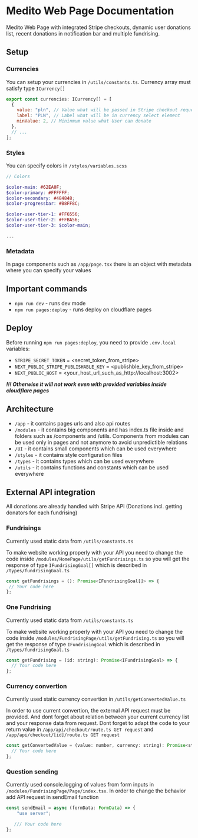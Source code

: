 # Medito Web Page Documentation

Medito Web Page with integrated Stripe checkouts, dynamic user donations list, recent donations in notification bar and multiple fundrising.

## Setup

### Currencies

You can setup your currencies in `/utils/constants.ts`. Currency array must satisfy type `ICurrency[]`

```javascript
export const currencies: ICurrency[] = [
  {
    value: "pln", // Value what will be passed in Stripe checkout request
    label: "PLN", // Label what will be in currency select element
    minValue: 2, // Mininmum value what User can donate
  },
  // ... 
];
```

### Styles

You can specify colors in `/styles/variables.scss`

```scss
// Colors

$color-main: #62EA0F;
$color-primary: #FFFFFF;
$color-secondary: #484848;
$color-progressbar: #B8FF8C;

$color-user-tier-1: #FF6556;
$color-user-tier-2: #FFBA56;
$color-user-tier-3: $color-main;

...

```

### Metadata

In page components such as `/app/page.tsx` there is an object with metadata where you can specify your values

## Important commands
- `npm run dev` - runs dev mode
- `npm run pages:deploy` - runs deploy on cloudflare pages

## Deploy

Before running `npm run pages:deploy`, you need to provide `.env.local` variables:

- `STRIPE_SECRET_TOKEN` =  <secret_token_from_stripe>
- `NEXT_PUBLIC_STRIPE_PUBLISHABLE_KEY` =  <publishble_key_from_stripe>
- `NEXT_PUBLIC_HOST` = <your_host_url_such_as_http://localhost:3002>

***!!! Otherwise it will not work even with provided variables inside cloudflare pages***

## Architecture

- `/app` - it contains pages urls and also api routes
- `/modules` - it contains big components and has index.ts file inside and folders such as /components and /utils. Components from modules can be used only in pages and not anymore to avoid unpredictible relations
- `/UI` - it contains small components which can be used everywhere
- `/styles` - it contains style configuration files
- `/types` - it contains types which can be used everywhere
- `/utils` - it contains functions and constants which can be used everywhere

## External API integration

All donations are already handled with Stripe API (Donations incl. getting donators for each fundrising)

### Fundrisings

Currently used static data from `/utils/constants.ts`

To make website working properly with your API you need to change the code inside `/modules/HomePage/utils/getFundrisings.ts` so you will get the response of type `IFundrisingGoal[]` which is described in `/types/fundrisingGoal.ts`

```javascript
const getFundrisings = (): Promise<IFundrisingGoal[]> => {
 // Your code here
};
```

### One Fundrising

Currently used static data from `/utils/constants.ts`

To make website working properly with your API you need to change the code inside `/modules/FundrisingPage/utils/getFundrising.ts` so you will get the response of type `IFundrisingGoal` which is described in `/types/fundrisingGoal.ts`

```javascript
const getFundrising = (id: string): Promise<IFundrisingGoal> => {
  // Your code here
};
```

### Currency convertion

Currently used static currency convertion in `/utils/getConvertedValue.ts`

In order to use current convertion, the external API request must be provided. And dont forget about relation between your current currency list and your response data from request. Dont forget to adapt the code to your return value in `/app/api/checkout/route.ts GET request` and `/app/api/checkout/[id]/route.ts GET request`

```javascript
const getConvertedValue = (value: number, currency: string): Promise<string> => {
  // Your code here
};
```

### Question sending

Currently used console.logging of values from form inputs in `/modules/FundrisingPage/Page/index.tsx`.
In order to change the behavior add API request in sendEmail function

```javascript
const sendEmail = async (formData: FormData) => {
    "use server";

   /// Your code here
};
```

